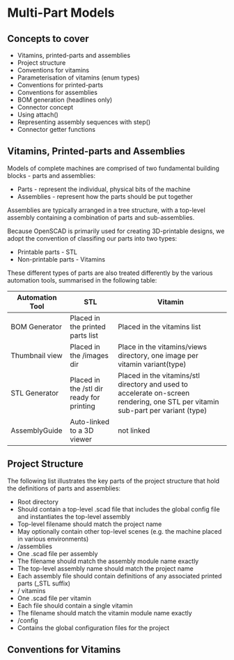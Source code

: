 # Multi-Part Models

## Concepts to cover

* Vitamins, printed-parts and assemblies
* Project structure
* Conventions for vitamins
* Parameterisation of vitamins (enum types)
* Conventions for printed-parts
* Conventions for assemblies
* BOM generation (headlines only)
* Connector concept
* Using attach()
* Representing assembly sequences with step()
* Connector getter functions

## Vitamins, Printed-parts and Assemblies

Models of complete machines are comprised of two fundamental building blocks - parts and assemblies:
* Parts - represent the individual, physical bits of the machine
* Assemblies -  represent how the parts should be put together

Assemblies are typically arranged in a tree structure, with a top-level assembly containing a combination of parts and sub-assemblies.

Because OpenSCAD is primarily used for creating 3D-printable designs, we adopt the convention of classifing our parts into two types:
* Printable parts - STL
* Non-printable parts - Vitamins

These different types of parts are also treated differently by the various automation tools, summarised in the following table:

| Automation Tool | STL  | Vitamin |
| --------------- | ---- | ------- |
| BOM Generator   | Placed in the printed parts list | Placed in the vitamins list |
| Thumbnail view  | Placed in the /images dir | Place in the vitamins/views directory, one image per vitamin variant(type) |
| STL Generator   | Placed in the /stl dir ready for printing | Placed in the vitamins/stl directory and used to accelerate on-screen rendering, one STL per vitamin sub-part per variant (type) |
| AssemblyGuide   | Auto-linked to a 3D viewer | not linked |

## Project Structure

The following list illustrates the key parts of the project structure that hold the definitions of parts and assemblies:

* Root directory
 * Should contain a top-level .scad file that includes the global config file and instantiates the top-level assembly
 * Top-level filename should match the project name
 * May optionally contain other top-level scenes (e.g. the machine placed in various environments)
* /assemblies
 * One .scad file per assembly
 * The filename should match the assembly module name exactly
 * The top-level assembly name should match the project name
 * Each assembly file should contain definitions of any associated printed parts (_STL suffix)
* / vitamins
 * One .scad file per vitamin
 * Each file should contain a single vitamin
 * The filename should match the vitamin module name exactly
* /config
 * Contains the global configuration files for the project

## Conventions for Vitamins


